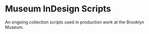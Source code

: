 # Museum InDesign Scripts

An ongoing collection scripts used in production work at the Brooklyn Museum.
